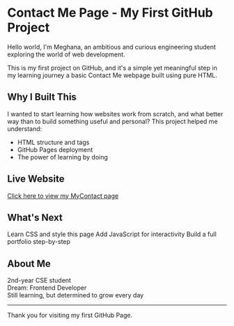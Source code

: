 # Contact Me Page - My First GitHub Project

Hello world, 
I'm Meghana, an ambitious and curious engineering student exploring the world of web development.

This is my first project on GitHub, and it's a simple yet meaningful step in my learning journey a basic Contact Me webpage built using pure HTML.

## Why I Built This
I wanted to start learning how websites work from scratch, and what better way than to build something useful and personal? This project helped me understand:
- HTML structure and tags
- GitHub Pages deployment
- The power of learning by doing

## Live Website
[Click here to view my MyContact page](https://meghana-naik-92.github.io/html_test/)

## What's Next
Learn CSS and style this page
Add JavaScript for interactivity
Build a full portfolio step-by-step

## About Me
2nd-year CSE student  
Dream: Frontend Developer  
Still learning, but determined to grow every day

---------------------------------

Thank you for visiting my first GitHub Page.
